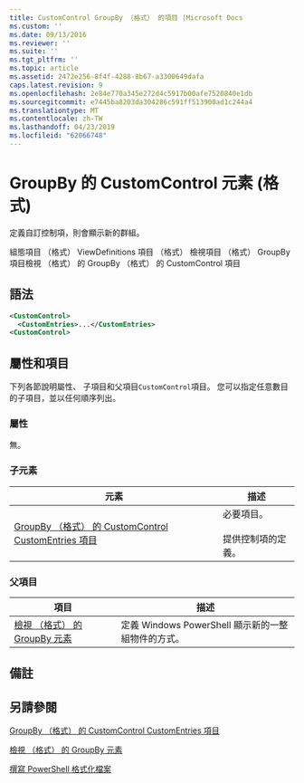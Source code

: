 ```yaml
---
title: CustomControl GroupBy （格式） 的項目 |Microsoft Docs
ms.custom: ''
ms.date: 09/13/2016
ms.reviewer: ''
ms.suite: ''
ms.tgt_pltfrm: ''
ms.topic: article
ms.assetid: 2472e256-8f4f-4288-8b67-a3300649dafa
caps.latest.revision: 9
ms.openlocfilehash: 2e84e770a345e272d4c5917b00afe7520840e1db
ms.sourcegitcommit: e7445ba8203da304286c591ff513900ad1c244a4
ms.translationtype: MT
ms.contentlocale: zh-TW
ms.lasthandoff: 04/23/2019
ms.locfileid: "62066748"
---
```

# <a name="customcontrol-element-for-groupby-format"></a>GroupBy 的 CustomControl 元素 (格式)

定義自訂控制項，則會顯示新的群組。

組態項目 （格式） ViewDefinitions 項目 （格式） 檢視項目 （格式） GroupBy 項目檢視 （格式） 的 GroupBy （格式） 的 CustomControl 項目

## <a name="syntax"></a>語法

```xml
<CustomControl>
  <CustomEntries>...</CustomEntries>
<CustomControl>
```

## <a name="attributes-and-elements"></a>屬性和項目

下列各節說明屬性、 子項目和父項目`CustomControl`項目。 您可以指定任意數目的子項目，並以任何順序列出。

### <a name="attributes"></a>屬性

無。

### <a name="child-elements"></a>子元素

|元素|描述|
|-------------|-----------------|
|[GroupBy （格式） 的 CustomControl CustomEntries 項目](./customentries-element-for-customcontrol-for-groupby-format.md)|必要項目。<br /><br /> 提供控制項的定義。|

### <a name="parent-elements"></a>父項目

|項目|描述|
|-------------|-----------------|
|[檢視 （格式） 的 GroupBy 元素](./groupby-element-for-view-format.md)|定義 Windows PowerShell 顯示新的一整組物件的方式。|

## <a name="remarks"></a>備註

## <a name="see-also"></a>另請參閱

[GroupBy （格式） 的 CustomControl CustomEntries 項目](./customentries-element-for-customcontrol-for-groupby-format.md)

[檢視 （格式） 的 GroupBy 元素](./groupby-element-for-view-format.md)

[撰寫 PowerShell 格式化檔案](./writing-a-powershell-formatting-file.md)
